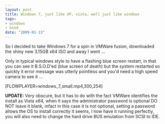 ```yaml
--- 
layout: post
title: Windows 7, just like XP, vista, well just like windows
tags: 
- windows
- bsod
date: "2009-01-13"
---
```

So I decided to take Windows 7 for a spin in VMWare fusion, downloaded the shiny new 3.15GB x64 ISO and away I went ...

Only in typical windows style to have a flashing blue screen restart, in that you can see it B.S.O.D'ed (blue screen of death) but the system restarted so quickly it error message was utterly pointless and you'd need a high speed camera to see it ...


[FLOWPLAYER=windows_7_small.mp4,300,254]

<strong>
UPDATE:</strong> Very obscure, but it has to do with the fact VMWare identifies the install as Vista x64, when it says the administrator password is optional DO NOT leave it blank, infact in this case it is not optional, setting a password allows the OS to install correctly it seems, I now have it running perfectly, you will also need to change the hard drive BUS emulation from SCSI to IDE.
